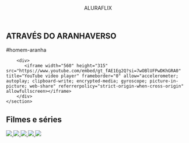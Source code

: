 <html lang="pt-BR">

<head>
    <link rel="stylesheet" href="styles.css">
    <link rel="preconnect" href="https://fonts.googleapis.com">
    <link rel="preconnect" href="https://fonts.gstatic.com" crossorigin>
    <link
        href="https://fonts.googleapis.com/css2?family=Chakra+Petch:ital,wght@0,300;0,400;0,500;0,600;0,700;1,300;1,400;1,500;1,600;1,700&display=swap"
        rel="stylesheet">
    <title>NATINFLIX</title>
</head>

<body>
    <header>ALURAFLIX</header>

<section>
    <div class="chamada-texto">
        <h1>ATRAVÉS DO ARANHAVERSO</h1>
        <p>#homem-aranha</p>
    </div>
</section>


        <div>
           <iframe width="560" height="315" src="https://www.youtube.com/embed/gt_fAE1Eg2Q?si=7wOBlUFPwDKhGRA0" title="YouTube video player" frameborder="0" allow="accelerometer; autoplay; clipboard-write; encrypted-media; gyroscope; picture-in-picture; web-share" referrerpolicy="strict-origin-when-cross-origin" allowfullscreen></iframe>
        </div>
    </section>

<section>
  <h2>Filmes e séries</h2>
  <div class="categoria-videos">
    <a href="https://www.youtube.com/watch?v=cs15QqG6Gjc">
      <img src="https://img.youtube.com/vi/cs15QqG6Gjc/maxresdefault.jpg" />
    </a>
    <a href="https://www.youtube.com/watch?v=nCmIwcycUJ8">
      <img src="https://img.youtube.com/vi/nCmIwcycUJ8/maxresdefault.jpg" />
    </a>
    <a href="https://www.youtube.com/watch?v=FvRmEapoHRc">
      <img src="https://img.youtube.com/vi/FvRmEapoHRc/maxresdefault.jpg" />
    </a>
    <a href="https://www.youtube.com/watch?v=Ipkw_hWW-Hw">
      <img src="https://img.youtube.com/vi/Ipkw_hWW-Hw/maxresdefault.jpg" />
    </a>
    <a href="https://www.youtube.com/watch?v=d4DzMNGoyis">
      <img src="https://img.youtube.com/vi/d4DzMNGoyis/maxresdefault.jpg" />
    </a>
  </div>
</section>




